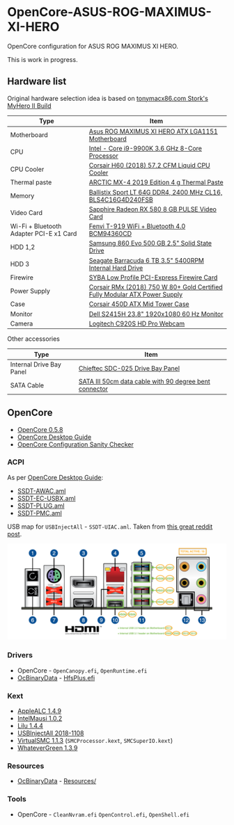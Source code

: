 # OpenCore-ASUS-ROG-MAXIMUS-XI-HERO
OpenCore configuration for ASUS ROG MAXIMUS XI HERO.

This is work in progress.

## Hardware list

Original hardware selection idea is based on [tonymacx86.com Stork's MyHero II Build](https://www.tonymacx86.com/threads/storks-myhero-ii-build-asus-rog-maximus-z370-hero-x-i7-8700k-amd-rx-580.245074/)

| Type | Item |
| ---- | ---- |
| Motherboard | [Asus ROG MAXIMUS XI HERO ATX LGA1151 Motherboard](https://pcpartpicker.com/product/PGTPxr/asus-rog-maximus-xi-hero-atx-lga1151-motherboard-rog-maximus-xi-hero) |
| CPU | [Intel - Core i9-9900K 3.6 GHz 8-Core Processor](https://pcpartpicker.com/product/jHZFf7/intel-core-i9-9900k-36ghz-8-core-processor-bx80684i99900k) |
| CPU Cooler | [Corsair H60 (2018) 57.2 CFM Liquid CPU Cooler](https://pcpartpicker.com/product/F2rmP6/corsair-h60-2018-572-cfm-liquid-cpu-cooler-cw-9060036-ww) |
| Thermal paste | [ARCTIC MX-4 2019 Edition 4 g Thermal Paste](https://pcpartpicker.com/product/JmYLrH/arctic-mx-4-2019-edition-4-g-thermal-paste-actcp00002b) |
| Memory | [Ballistix Sport LT 64G DDR4, 2400 MHz CL16, BLS4C16G4D240FSB](https://www.amazon.com/gp/product/B01B4F3MNQ) |
| Video Card | [Sapphire Radeon RX 580 8 GB PULSE Video Card](https://pcpartpicker.com/product/y2DzK8/sapphire-radeon-rx-580-8gb-pulse-video-card-11265-05) |
| Wi-Fi + Bluetooth Adapter PCI-E x1 Card | [Fenvi T-919 WiFi + Bluetooth 4.0 BCM94360CD](https://pcpartpicker.com/product/BJ97YJ/fenvi-fv-t919-none-wi-fi-adapter-fv-t919) |
| HDD 1,2 | [Samsung 860 Evo 500 GB 2.5" Solid State Drive](https://pcpartpicker.com/product/6yKcCJ/samsung-860-evo-500gb-25-solid-state-drive-mz-76e500bam) |
| HDD 3 | [Seagate Barracuda 6 TB 3.5" 5400RPM Internal Hard Drive](https://pcpartpicker.com/product/ByL48d/seagate-barracuda-6tb-35-5400rpm-internal-hard-drive-st6000dm003) |
| Firewire | [SYBA Low Profile PCI-Express Firewire Card](https://www.amazon.com/gp/product/B002S53IG8) |
| Power Supply | [Corsair RMx (2018) 750 W 80+ Gold Certified Fully Modular ATX Power Supply](https://pcpartpicker.com/product/79tQzy/corsair-rmx-2018-750w-80-gold-certified-fully-modular-atx-power-supply-cp-9020179-na) |
| Case | [Corsair 450D ATX Mid Tower Case](https://pcpartpicker.com/product/9JvRsY/corsair-case-cc9011049ww) |
| Monitor | [Dell S2415H 23.8" 1920x1080 60 Hz Monitor](https://pcpartpicker.com/product/gZL7YJ/dell-monitor-s2415h) |
| Camera | [Logitech C920S HD Pro Webcam](https://www.amazon.com/gp/product/B07K95WFWM) |

Other accessories

| Type | Item |
| ---- | ---- |
| Internal Drive Bay Panel | [Chieftec SDC-025 Drive Bay Panel](https://www.amazon.com/Chieftec-SDC-025-Geh%C3%A4use-f%C3%BCr-Speicherlaufwerke/dp/B009DGM4B0) |
| SATA Cable | [SATA III 50cm data cable with 90 degree bent connector](https://www.amazon.co.uk/Gembird-cc-satam-data90-0-5-Cable-Cables-500-Piece/dp/B06XCTW4YZ) |


## OpenCore

- [OpenCore 0.5.8](https://github.com/acidanthera/OpenCorePkg/releases/tag/0.5.8)
- [OpenCore Desktop Guide](https://dortania.github.io/OpenCore-Desktop-Guide/)
- [OpenCore Configuration Sanity Checker](https://opencore.slowgeek.com/)


### ACPI

As per [OpenCore Desktop Guide](https://dortania.github.io/OpenCore-Desktop-Guide/config.plist/coffee-lake.html#acpi):

- [SSDT-AWAC.aml](https://github.com/acidanthera/OpenCorePkg/blob/master/Docs/AcpiSamples/SSDT-AWAC.dsl)
- [SSDT-EC-USBX.aml](https://github.com/acidanthera/OpenCorePkg/blob/master/Docs/AcpiSamples/SSDT-EC-USBX.dsl)
- [SSDT-PLUG.aml](https://github.com/acidanthera/OpenCorePkg/blob/master/Docs/AcpiSamples/SSDT-PLUG.dsl)
- [SSDT-PMC.aml](https://github.com/acidanthera/OpenCorePkg/blob/master/Docs/AcpiSamples/SSDT-PMC.dsl)

USB map for `USBInjectAll` - `SSDT-UIAC.aml`. Taken from [this great reddit post](https://www.reddit.com/r/hackintosh/comments/agzo9l/i99900k_asus_rog_maximus_xi_hero_64gb_ram/).

![USB port mapping](assets/usb-mapping.png)


### Drivers

- OpenCore - `OpenCanopy.efi`, `OpenRuntime.efi`
- [OcBinaryData](https://github.com/acidanthera/OcBinaryData) - [HfsPlus.efi](https://github.com/acidanthera/OcBinaryData/blob/master/Drivers/HfsPlus.efi)


### Kext

- [AppleALC 1.4.9](https://github.com/acidanthera/AppleALC/releases/tag/1.4.9)
- [IntelMausi 1.0.2](https://github.com/acidanthera/IntelMausi/releases/tag/1.0.2)
- [Lilu 1.4.4](https://github.com/acidanthera/Lilu/releases/tag/1.4.4)
- [USBInjectAll 2018-1108](https://bitbucket.org/RehabMan/os-x-usb-inject-all/downloads/RehabMan-USBInjectAll-2018-1108.zip)
- [VirtualSMC 1.1.3](https://github.com/acidanthera/VirtualSMC/releases/tag/1.1.3) (`SMCProcessor.kext`, `SMCSuperIO.kext`)
- [WhateverGreen 1.3.9](https://github.com/acidanthera/WhateverGreen/releases/tag/1.3.9)


### Resources

- [OcBinaryData](https://github.com/acidanthera/OcBinaryData) - [Resources/](https://github.com/acidanthera/OcBinaryData/blob/master/Resources)


### Tools

- OpenCore - `CleanNvram.efi` `OpenControl.efi`, `OpenShell.efi`
